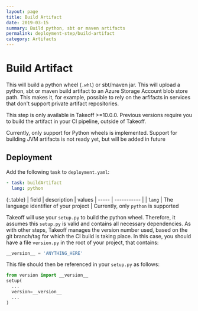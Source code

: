 ```yaml
---
layout: page
title: Build Artifact
date: 2019-03-15
summary: Build python, sbt or maven artifacts
permalink: deployment-step/build-artifact
category: Artifacts
---
```


# Build Artifact

This will build a python wheel (`.whl`) or sbt/maven jar. 
This will upload a python, sbt or maven build artifact to an Azure Storage Account blob store path. This makes it, for example, possible to rely on the arfifacts in services that don't support private artifact repositories. 

<p class='note'>
  This step is only available in Takeoff >=10.0.0. Previous versions require you to build the artifact in your CI pipeline, outside of Takeoff.
</p>
<p class='note warning'>
  Currently, only support for Python wheels is implemented. Support for building JVM artifacts is not ready yet, but will be added in future
</p>


## Deployment
Add the following task to ``deployment.yaml``:

```yaml
- task: buildArtifact
  lang: python 
```

{:.table}
| field | description | values
| ----- | ----------- |
| `lang` | The language identifier of your project | Currently, only `python` is  supported

Takeoff will use your `setup.py` to build the python wheel. Therefore, it assumes this `setup.py` is valid and contains all necessary dependencies. As with other steps, Takeoff manages the version number used, based on the git branch/tag for which the CI build is taking place. In this case, you should have a file `version.py` in the root of your project, that contains:
```python
__version__ = 'ANYTHING_HERE'
``` 
This file should then be referenced in your `setup.py` as follows:
```python
from version import __version__
setup(
  ...
  version=__version__
  ...
)
```
